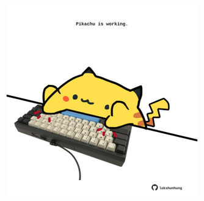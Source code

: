 <!-- built at 02/01/2023, 24:01:44 UTC -->
<p align="center">
  <img width="500" height="500" src="./ReadmeImage.svg">
</p>
